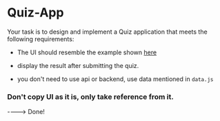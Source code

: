 
# Quiz-App

Your task is to design and implement a Quiz application that meets the following requirements:

- The UI should resemble the example shown [here](https://utfs.io/f/032c6baa-e76a-4e26-b6b2-f6a105c15f03-pym7du.webm)

- display the result after submitting the quiz.

- you don't need to use api or backend, use data mentioned in `data.js`


### Don't copy UI as it is, only take reference from it.

----> Done!